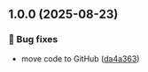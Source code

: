 ## 1.0.0 (2025-08-23)

### 🐛 Bug fixes

* move code to GitHub ([da4a363](https://github.com/eriklieben/ErikLieben.FA.Specifications/commit/da4a363dd0b4c648bf223432a16edcb66f1d00ed))
